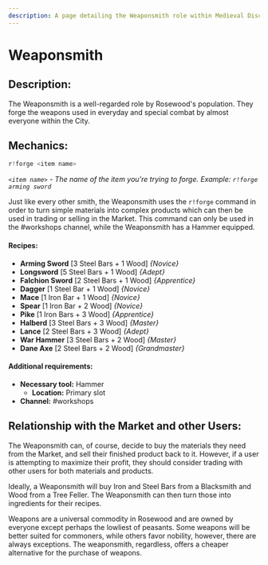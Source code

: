 ```yaml
---
description: A page detailing the Weaponsmith role within Medieval Discord.
---
```


# Weaponsmith

## Description:

The Weaponsmith is a well-regarded role by Rosewood's population. They forge the weapons used in everyday and special combat by almost everyone within the City.

## Mechanics:

```javascript
r!forge <item name>
```

_`<item name>`_ _- The name of the item you're trying to forge. Example:_ _`r!forge arming sword`_

Just like every other smith, the Weaponsmith uses the `r!forge` command in order to turn simple materials into complex products which can then be used in trading or selling in the Market. This command can only be used in the \#workshops channel, while the Weaponsmith has a Hammer equipped.

#### Recipes:

* **Arming Sword** \[3 Steel Bars + 1 Wood\] _{Novice}_
* **Longsword** \[5 Steel Bars + 1 Wood\] _{Adept}_
* **Falchion Sword** \[2 Steel Bars + 1 Wood\] _{Apprentice}_
* **Dagger** \[1 Steel Bar + 1 Wood\] _{Novice}_
* **Mace** \[1 Iron Bar + 1 Wood\] _{Novice}_
* **Spear** \[1 Iron Bar + 2 Wood\] _{Novice}_
* **Pike** \[1 Iron Bars + 3 Wood\] _{Apprentice}_
* **Halberd** \[3 Steel Bars + 3 Wood\] _{Master}_
* **Lance** \[2 Steel Bars + 3 Wood\] _{Adept}_
* **War Hammer** \[3 Steel Bars + 2 Wood\] _{Master}_
* **Dane Axe** \[2 Steel Bars + 2 Wood\] _{Grandmaster}_

#### Additional requirements:

* **Necessary tool:** Hammer
  * **Location:** Primary slot
* **Channel:** \#workshops

## Relationship with the Market and other Users:

The Weaponsmith can, of course, decide to buy the materials they need from the Market, and sell their finished product back to it. However, if a user is attempting to maximize their profit, they should consider trading with other users for both materials and products.

Ideally, a Weaponsmith will buy Iron and Steel Bars from a Blacksmith and Wood from a Tree Feller. The Weaponsmith can then turn those into ingredients for their recipes.

Weapons are a universal commodity in Rosewood and are owned by everyone except perhaps the lowliest of peasants. Some weapons will be better suited for commoners, while others favor nobility, however, there are always exceptions. The weaponsmith, regardless, offers a cheaper alternative for the purchase of weapons.

